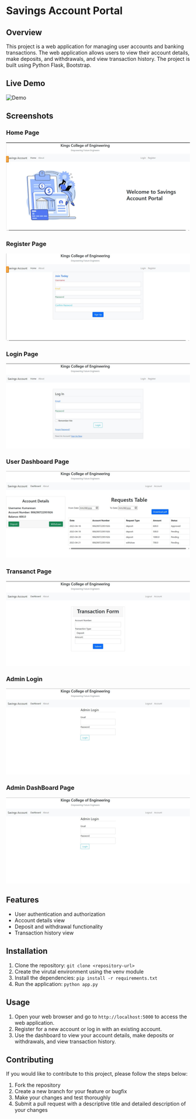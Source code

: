 # Savings Account Portal

## Overview

This project is a web application for managing user accounts and banking transactions. The web application allows users to view their account details, make deposits, and withdrawals, and view transaction history. The project is built using Python Flask, Bootstrap.
## Live Demo
![Demo](https://savings.pythonanywhere.com/)

## Screenshots

### Home Page

![Home Page](https://github.com/kumaresankp/Savings-Account/blob/main/screenshots/homepage.JPG)

### Register Page

![Register Page](https://github.com/kumaresankp/Savings-Account/blob/main/screenshots/registerpage.JPG)

### Login Page

![Login Page](https://github.com/kumaresankp/Savings-Account/blob/main/screenshots/loginpage.JPG)

### User Dashboard Page

![User Dashboard Page](https://github.com/kumaresankp/Savings-Account/blob/main/screenshots/userDashboard.JPG)

### Transanct Page

![Transanct Page](https://github.com/kumaresankp/Savings-Account/blob/main/screenshots/transanctPage.JPG)

### Admin Login

![Admin Page](https://github.com/kumaresankp/Savings-Account/blob/main/screenshots/adminlogin.JPG)

### Admin DashBoard Page

![Admin Dashboard Page](https://github.com/kumaresankp/Savings-Account/blob/main/screenshots/adminlogin.JPG)

## Features

- User authentication and authorization
- Account details view
- Deposit and withdrawal functionality
- Transaction history view

## Installation

1. Clone the repository: `git clone <repository-url>`
2. Create the virutal environment using the venv module
3. Install the dependencies: `pip install -r requirements.txt`
4. Run the application: `python app.py`

## Usage

1. Open your web browser and go to `http://localhost:5000` to access the web application.
2. Register for a new account or log in with an existing account.
3. Use the dashboard to view your account details, make deposits or withdrawals, and view transaction history.

## Contributing

If you would like to contribute to this project, please follow the steps below:

1. Fork the repository
2. Create a new branch for your feature or bugfix
3. Make your changes and test thoroughly
4. Submit a pull request with a descriptive title and detailed description of your changes




